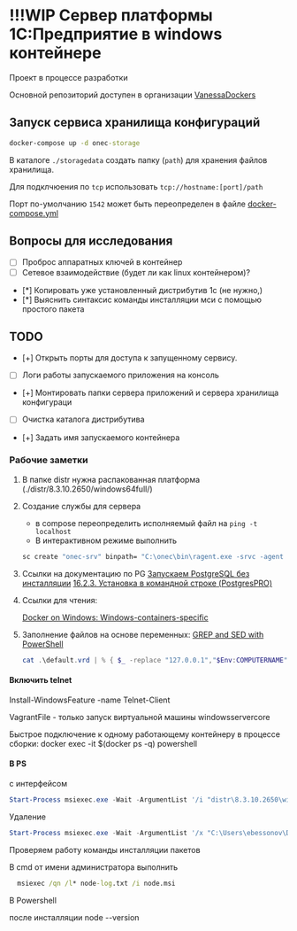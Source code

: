 # !!!WIP Сервер платформы 1С:Предприятие в windows контейнере

Проект в процессе разработки

Основной репозиторий доступен в организации [VanessaDockers](https://github.com/VanessaDockers/onec-win-docker)

## Запуск сервиса хранилища конфигураций

```cmd
docker-compose up -d onec-storage
```

В каталоге `./storagedata` создать папку (`path`) для хранения файлов хранилища.

Для подклчюения по `tcp` использовать `tcp://hostname:[port]/path`

Порт по-умолчанию `1542` может быть переопределен в файле [docker-compose.yml](./docker-compose.yml)

## Вопросы для исследования

- [ ] Проброс аппаратных ключей в контейнер
- [ ] Сетевое взаимодействие (будет ли как linux контейнером)?
- [*] Копировать уже установленный дистрибутив 1с (не нужно,)
- [*] Выяснить синтаксис команды инсталляции мси с помощью простого пакета

## TODO

- [+] Открыть порты для доступа к запущенному сервису.
- [ ] Логи работы запускаемого приложения на консоль
- [+] Монтировать папки сервера приложений и сервера хранилища конфигураци
- [ ] Очистка каталога дистрибутива
- [+] Задать имя запускаемого контейнера

### Рабочие заметки

1. В папке distr нужна распакованная платформа (./distr/8.3.10.2650/windows64full/)
2. Создание службы для сервера

    - в compose переопределить исполняемый файл на `ping -t localhost`
    - В интерактивном режиме выполнить

    ```cmd
    sc create "onec-srv" binpath= "C:\onec\bin\ragent.exe -srvc -agent -regport 1541 -port 1540 -d C:\serverdata" displayname= "onec-srv" start= auto
    ```

3. Ссылки на документацию по PG
  [Запускаем PostgreSQL без инсталляции](https://habr.com/post/101678/)
  [16.2.3. Установка в командной строке (PostgresPRO)](https://postgrespro.ru/docs/postgrespro/10/binary-installation-on-windows#WIN-CLI-INSTALLATION)

4. Ссылки для чтения:

    [Docker on Windows: Windows-containers-specific](https://26thcentury.com/reading-list-devops-build-test-deploy-automation-monitoring/#dockerWindowsContainersSpecific)

5. Заполнение файлов на основе переменных:
    [GREP and SED with PowerShell](https://blogs.msdn.microsoft.com/zainnab/2007/07/08/grep-and-sed-with-powershell/)
    ```powershell
    cat .\default.vrd | % { $_ -replace "127.0.0.1","$Env:COMPUTERNAME"} > default.vrd.new
    ```

#### Включить telnet

Install-WindowsFeature -name Telnet-Client

VagrantFile - только запуск виртуальной машины windowsservercore

Быстрое подключение к одному работающему контейнеру в процессе сборки:
  docker exec -it $(docker ps -q) powershell

#### В PS

c интерфейсом

``` powershell
Start-Process msiexec.exe -Wait -ArgumentList '/i "distr\8.3.10.2650\windows64full\1CEnterprise 8 (x86-64).msi" /qb TRANSFORMS="1049.mst" /l* install.log INSTALLSRVRASSRVC=0 DESIGNERALLCLIENTS=1 THICKCLIENT=1 THINCLIENTFILE=1 THINCLIENT=1 WEBSERVEREXT=1 SERVER=1 CONFREPOSSERVER=1 SERVERCLIENT=1 LANGUAGES=RU'
```

Удаление

```powershell
Start-Process msiexec.exe -Wait -ArgumentList '/x "C:\Users\ebessonov\Documents\repo\gitlab\onecdocker\onec-win-docker\distr\8.3.10.2650\windows64full\1CEnterprise 8 (x86-64).msi" /qn /l*v uninstall.log'
```

Проверяем работу команды инсталляции пакетов

В cmd от имени администратора выполнить

```cmd
  msiexec /qn /l* node-log.txt /i node.msi
```

В Powershell

после инсталляции
  node --version